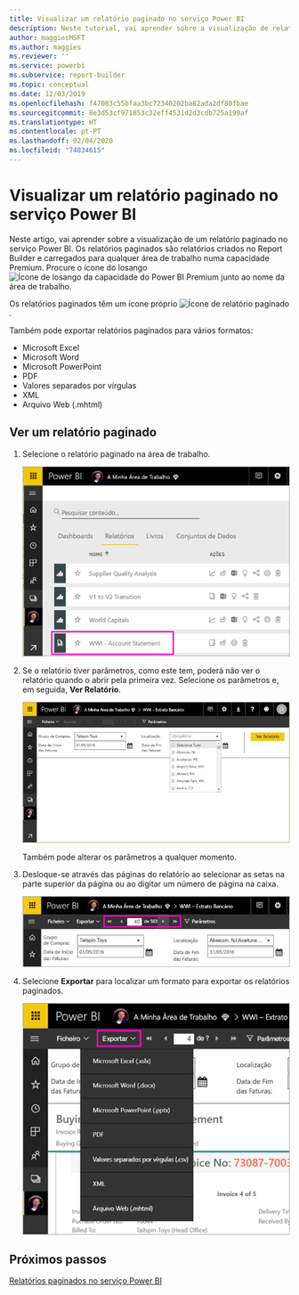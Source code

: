 ```yaml
---
title: Visualizar um relatório paginado no serviço Power BI
description: Neste tutorial, vai aprender sobre a visualização de relatórios paginados no serviço Power BI.
author: maggiesMSFT
ms.author: maggies
ms.reviewer: ''
ms.service: powerbi
ms.subservice: report-builder
ms.topic: conceptual
ms.date: 12/03/2019
ms.openlocfilehash: f47083c55bfaa3bc72340202ba82ada2df80fbae
ms.sourcegitcommit: 8e3d53cf971853c32eff4531d2d3cdb725a199af
ms.translationtype: HT
ms.contentlocale: pt-PT
ms.lasthandoff: 02/04/2020
ms.locfileid: "74834615"
---
```

# <a name="view-a-paginated-report-in-the-power-bi-service"></a>Visualizar um relatório paginado no serviço Power BI

Neste artigo, vai aprender sobre a visualização de um relatório paginado no serviço Power BI. Os relatórios paginados são relatórios criados no Report Builder e carregados para qualquer área de trabalho numa capacidade Premium. Procure o ícone do losango ![Ícone de losango da capacidade do Power BI Premium](media/paginated-reports-view-power-bi-service/premium-diamond.png) junto ao nome da área de trabalho. 

Os relatórios paginados têm um ícone próprio ![Ícone de relatório paginado](media/paginated-reports-view-power-bi-service/power-bi-paginated-report-icon.png).

Também pode exportar relatórios paginados para vários formatos: 

- Microsoft Excel
- Microsoft Word
- Microsoft PowerPoint
- PDF
- Valores separados por vírgulas
- XML
- Arquivo Web (.mhtml)

## <a name="view-a-paginated-report"></a>Ver um relatório paginado

1. Selecione o relatório paginado na área de trabalho.

    ![Relatório paginado no serviço Power BI](media/paginated-reports-view-power-bi-service/power-bi-paginated-report-in-service.png)

2. Se o relatório tiver parâmetros, como este tem, poderá não ver o relatório quando o abrir pela primeira vez. Selecione os parâmetros e, em seguida, **Ver Relatório**. 

     ![Selecionar os parâmetros para ver o relatório](media/paginated-reports-view-power-bi-service/power-bi-paginated-select-parameters.png)

    Também pode alterar os parâmetros a qualquer momento.

1. Desloque-se através das páginas do relatório ao selecionar as setas na parte superior da página ou ao digitar um número de página na caixa.
    
   ![Deslocar-se através das páginas do relatório](media/paginated-reports-view-power-bi-service/power-bi-paginated-page-thru-report.png)

4. Selecione **Exportar** para localizar um formato para exportar os relatórios paginados.

    ![Selecionar um formato de exportação](media/paginated-reports-view-power-bi-service/power-bi-paginated-export.png)


## <a name="next-steps"></a>Próximos passos

[Relatórios paginados no serviço Power BI](end-user-paginated-report.md)
